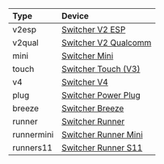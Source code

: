 | Type        | Device                                       |
|:------------|:---------------------------------------------|
| v2esp       | [Switcher V2 ESP][switcher-v2]               |
| v2qual      | [Switcher V2 Qualcomm][switcher-v2]          |
| mini        | [Switcher Mini][switcher-mini]               |
| touch       | [Switcher Touch (V3)][switcher-touch]        |
| v4          | [Switcher V4][switcher-v4]                   |
| plug        | [Switcher Power Plug][switcher-power-plug]   |
| breeze      | [Switcher Breeze][switcher-breeze]           |
| runner      | [Switcher Runner][switcher-runner]           |
| runnermini  | [Switcher Runner Mini][switcher-runner-mini] |
| runners11   | [Switcher Runner S11][switcher-runner-s11]   |

[switcher-v2]: https://switcher.co.il/%D7%9E%D7%95%D7%A6%D7%A8/%d7%a1%d7%95%d7%95%d7%99%d7%a6%d7%a8/
[switcher-mini]: https://switcher.co.il/%D7%9E%D7%95%D7%A6%D7%A8/switcher-mini/
[switcher-touch]: https://switcher.co.il/%D7%9E%D7%95%D7%A6%D7%A8/%D7%A1%D7%95%D7%95%D7%99%D7%A6%D7%A8-touch/
[switcher-v4]: https://switcher.co.il/%D7%9E%D7%95%D7%A6%D7%A8/switcher-v4/
[switcher-power-plug]: https://switcher.co.il/%D7%9E%D7%95%D7%A6%D7%A8/%d7%a1%d7%95%d7%95%d7%99%d7%a6%d7%a8-smart-plug/
[switcher-breeze]: https://switcher.co.il/%D7%9E%D7%95%D7%A6%D7%A8/switcher-breeze/
[switcher-runner]: https://switcher.co.il/%D7%9E%D7%95%D7%A6%D7%A8/switcher-runner/
[switcher-runner-mini]: https://switcher.co.il/%D7%9E%D7%95%D7%A6%D7%A8/switcher-runner-55/
[switcher-runner-s11]: https://switcher.co.il/%D7%9E%D7%95%D7%A6%D7%A8/runner-lights-s11/
